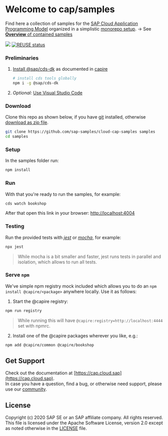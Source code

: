 # Welcome to cap/samples

Find here a collection of samples for the [SAP Cloud Application Programming Model](https://cap.cloud.sap) organized in a simplistic [monorepo setup](samples.md#all-in-one-monorepo). &rarr; See [**Overview** of contained samples](samples.md)

![](https://github.com/SAP-samples/cloud-cap-samples/workflows/CI/badge.svg)
[![REUSE status](https://api.reuse.software/badge/github.com/SAP-samples/cloud-cap-samples)](https://api.reuse.software/info/github.com/SAP-samples/cloud-cap-samples)

### Preliminaries

1. [Install @sap/cds-dk](https://cap.cloud.sap/docs/get-started/) as documented in [capire](https://cap.cloud.sap)
   ```sh
   # install cds tools globally
   npm i -g @sap/cds-dk
   ```
2. _Optional:_ [Use Visual Studio Code](https://cap.cloud.sap/docs/get-started/in-vscode)

### Download

Clone this repo as shown below, if you have [git](https://git-scm.com/downloads) installed,
otherwise [download as zip file](archive/master.zip).

```sh
git clone https://github.com/sap-samples/cloud-cap-samples samples
cd samples
```

### Setup

In the samples folder run:

```sh
npm install
```

### Run

With that you're ready to run the samples, for example:

```sh
cds watch bookshop
```

After that open this link in your browser: [http://localhost:4004](http://localhost:4004)

### Testing

Run the provided tests with [_jest_](http://jestjs.io) or [_mocha_](http://mochajs.org), for example:
```sh
npx jest
```
> While mocha is a bit smaller and faster, jest runs tests in parallel and isolation, which allows to run all tests.


### Serve `npm` 

We've simple npm registry mock included which allows you to do an `npm install @capire/<package>` anywhere locally. Use it as follows:

1. Start the @capire registry:
```sh
npm run registry
```
> While running this will have `@capire:registry=http://localhost:4444` set with npmrc. 

2. Install one of the @capire packages wherever you like, e.g.:
```sh
npm add @capire/common @capire/bookshop
```


## Get Support

Check out the documentation at [https://cap.cloud.sap](https://cap.cloud.sap). <br>
In case you have a question, find a bug, or otherwise need support, please use our [community](https://answers.sap.com/tags/9f13aee1-834c-4105-8e43-ee442775e5ce).


## License

Copyright (c) 2020 SAP SE or an SAP affiliate company. All rights reserved. This file is licensed under the Apache Software License, version 2.0 except as noted otherwise in the [LICENSE](LICENSES/Apache-2.0.txt) file.
